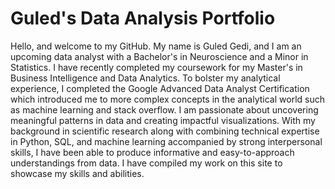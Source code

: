 # Guled's Data Analysis Portfolio

Hello, and welcome to my GitHub. My name is Guled Gedi, and I am an upcoming data analyst with a Bachelor's in Neuroscience and a Minor in Statistics. I have recently completed my coursework for my Master's in Business Intelligence and Data Analytics. To bolster my analytical experience, I completed the Google Advanced Data Analyst Certification which introduced me to more complex concepts in the analytical world such as machine learning and stack overflow. I am passionate about uncovering meaningful patterns in data and creating impactful visualizations. With my background in scientific research along with combining technical expertise in Python, SQL, and machine learning accompanied by strong interpersonal skills, I have been able to produce informative and easy-to-approach understandings from data. I have compiled my work on this site to showcase my skills and abilities.
